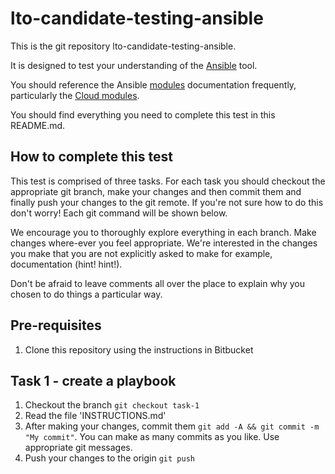 # lto-candidate-testing-ansible

This is the git repository lto-candidate-testing-ansible.

It is designed to test your understanding of the [Ansible](https://www.ansible.com/) tool.

You should reference the Ansible [modules](https://docs.ansible.com/ansible/latest/modules/modules_by_category.html) documentation frequently, 
particularly the [Cloud modules](https://docs.ansible.com/ansible/latest/modules/list_of_cloud_modules.html).

You should find everything you need to complete this test in this README.md.

## How to complete this test

This test is comprised of three tasks.  For each task you should checkout the appropriate git branch, make your changes and then commit them and
finally push your changes to the git remote.  If you're not sure how to do this don't worry!  Each git command will be shown below.

We encourage you to thoroughly explore everything in each branch.  Make changes where-ever you feel appropriate.  We're interested in the changes you
make that you are not explicitly asked to make for example, documentation (hint! hint!).

Don't be afraid to leave comments all over the place to explain why you chosen to do things a particular way.

## Pre-requisites

1. Clone this repository using the instructions in Bitbucket

## Task 1 - create a playbook

1. Checkout the branch `git checkout task-1`
2. Read the file 'INSTRUCTIONS.md'
3. After making your changes, commit them `git add -A && git commit -m "My commit"`. You can make as many commits as you like. Use appropriate git
messages.
4. Push your changes to the origin `git push`

